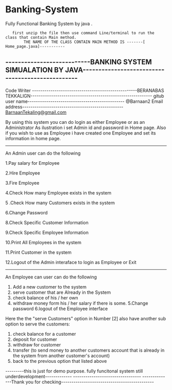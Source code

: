 # Banking-System
Fully Functional Banking System by java . 
             
       first unzip the file then use command Line/terminal to run the class that contain Main method.     
            THE NAME OF THE CLASS CONTAIN MAIN METHOD IS -------[ Home_page.java]-----------


---------------------------BANKING SYSTEM SIMUALATION BY JAVA-------------------------------------------------
-----------------------------------------------------------------------------------------------------------
Code Writer ---------------------------------------------------BERANABAS TEKKALIGN-----------------------------------------------------------
gitub user name----------------------------------------------- @Barnaan2 
Email address------------------------------------------------- BarnaanTekaling@gmail.com
 
  By using this system you can do  login as either Employee or as an Administrator
   As ilustration i set Admin id  and password in Home page.
  Also if you wish to use as Employee i have created one Employee and set its information in home page.

  ---------------------------------------------------------------------------------------------------------------

  An Admin user can do the following 

   1.Pay salary for Employee
   
   2.Hire Employee 
  
  3.Fire Employee  
 
 4.Check How many Employee exists in the system  

5 .Check How many Customers  exists  in the system

6.Change Password 

8.Check Specific Customer Information
 
 9.Check Specific Employee Information

10.Print All Employees  in the system

11.Print Customer  in the system
 
12.Logout of the Admin interaface to login as Employee or Exit
 
--------------------------------------------------------------------------------------------------------


An Employee can user can do the following

1. Add a new customer to the system
2. serve customer that are Already in the System
3. check balance of his / her own
4. withdraw money form his / her salary if there is some.
5.Change password 
6.logout of the Employee interface
 

Here the the "serve Customers" option in Number [2] also have another sub option to serve the customers:

1. check balance for a customer
2. deposit for customer
3. withdraw for customer
4. transfer (to send money to another customers account that is already in the system from another customer's account)
5. back to the previous option that listed above


---------this is just for demo purpose. fully funcitonal system still underdevelopment-------------
--------------------------------- --------------Thank you for checking---------------------------------------------
